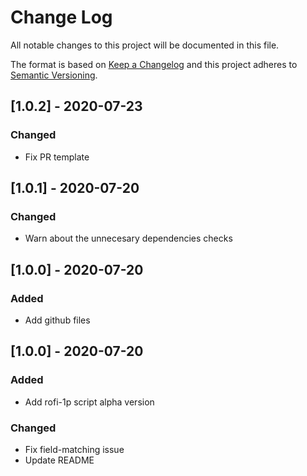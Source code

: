 # Change Log
All notable changes to this project will be documented in this file.

The format is based on [Keep a Changelog](http://keepachangelog.com/)
and this project adheres to [Semantic Versioning](http://semver.org/).

## [1.0.2] - 2020-07-23

### Changed

- Fix PR template

## [1.0.1] - 2020-07-20

### Changed

- Warn about the unnecesary dependencies checks

## [1.0.0] - 2020-07-20

### Added

- Add github files

## [1.0.0] - 2020-07-20

### Added

- Add rofi-1p script alpha version

### Changed

- Fix field-matching issue
- Update README


